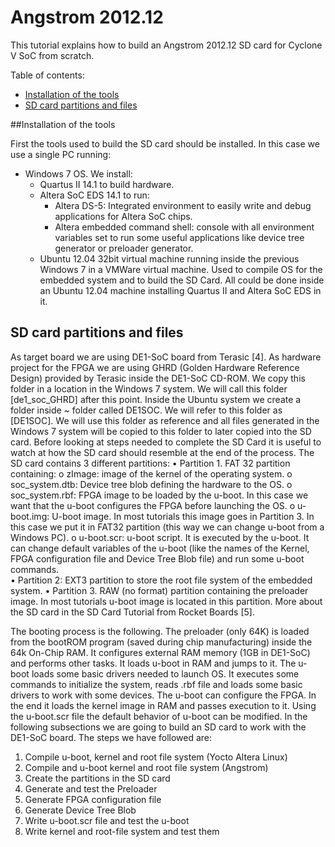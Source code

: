 Angstrom 2012.12 
============
This tutorial explains how to build an Angstrom 2012.12 SD card for Cyclone V SoC from scratch.

Table of contents:

* [Installation of the tools](#Installation-of-the-tools)
* [SD card partitions and files](#SD-card-partitions-and-files)

##Installation of the tools

First the tools used to build the SD card should be installed. In this case we use a single PC running:

* Windows 7 OS. We install:
    * Quartus II 14.1 to build hardware.
    * Altera SoC EDS 14.1 to run:
        * Altera DS-5: Integrated environment to easily write and debug applications for Altera SoC chips.
        * Altera embedded command shell: console with all environment variables set to run some useful applications like device tree generator or preloader generator.
    * Ubuntu 12.04 32bit virtual machine running inside the previous Windows 7 in a VMWare virtual machine. Used to compile OS for the embedded system and to build the SD Card.
All could be done inside an Ubuntu 12.04 machine installing Quartus II and Altera SoC EDS in it. 

SD card partitions and files
----------------------------

As target board we are using DE1-SoC board from Terasic [4]. 
As hardware project for the FPGA we are using GHRD (Golden Hardware Reference Design) provided by Terasic inside the DE1-SoC CD-ROM. We copy this folder in a location in the Windows 7 system. We will call this folder [de1_soc_GHRD] after this point.
Inside the Ubuntu system we create a folder inside ~ folder called DE1SOC. We will refer to this folder as [DE1SOC]. We will use this folder as reference and all files generated in the Windows 7 system will be copied to this folder to later copied into the SD card.
Before looking at steps needed to complete the SD Card it is useful to watch at how the SD card should resemble at the end of the process.
The SD card contains 3 different partitions:
•	Partition 1. FAT 32 partition containing:
o	zImage: image of the kernel of the operating system.
o	soc_system.dtb: Device tree blob defining the hardware to the OS.
o	soc_system.rbf: FPGA image to be loaded by the u-boot. In this case we want that the u-boot configures the FPGA before launching the OS.
o	u-boot.img:  U-boot image. In most tutorials this image goes in Partition 3. In this case we put it in FAT32 partition (this way we can change u-boot from a Windows PC).
o	u-boot.scr:  u-boot script. It is executed by the u-boot. It can change default variables of the u-boot (like the names of the Kernel, FPGA configuration file and Device Tree Blob file) and run some u-boot commands.  
•	Partition 2: EXT3 partition to store the root file system of the embedded system.
•	Partition 3. RAW (no format) partition containing the preloader image.  In most tutorials u-boot image is located in this partition.
More about the SD card in the SD Card Tutorial from Rocket Boards [5]. 
 

The booting process is the following. The preloader (only 64K) is loaded from the bootROM program (saved during chip manufacturing) inside the 64k On-Chip RAM. It configures external RAM memory (1GB in DE1-SoC) and performs other tasks. It loads u-boot in RAM and jumps to it. The u-boot loads some basic drivers needed to launch OS. It executes some commands to initialize the system, reads .rbf file and loads some basic drivers to work with some devices. The u-boot can configure the FPGA. In the end it loads the kernel image in RAM and passes execution to it. Using the u-boot.scr file the default behavior of u-boot can be modified. 
In the following subsections we are going to build an SD card to work with the DE1-SoC board. The steps we have followed are: 
1.	Compile u-boot, kernel and root file system (Yocto Altera Linux)
2.	Compile and u-boot kernel and root file system (Angstrom) 
3.	Create the partitions in the SD card
4.	Generate and test the Preloader
5.	Generate FPGA configuration file
6.	Generate Device Tree Blob
7.	Write u-boot.scr file and test the u-boot
8.	Write kernel and root-file system and test them

    
